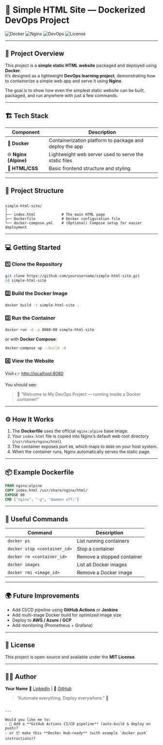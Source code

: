 # 🚀 Simple HTML Site — Dockerized DevOps Project

![Docker](https://img.shields.io/badge/Docker-2496ED?logo=docker&logoColor=white)
![Nginx](https://img.shields.io/badge/Nginx-009639?logo=nginx&logoColor=white)
![DevOps](https://img.shields.io/badge/DevOps-AutoDeploy-blue)
![License](https://img.shields.io/badge/License-MIT-green)

---

## 🧩 Project Overview

This project is a **simple static HTML website** packaged and deployed using **Docker**.  
It’s designed as a lightweight **DevOps learning project**, demonstrating how to containerize a simple web app and serve it using **Nginx**.

The goal is to show how even the simplest static website can be built, packaged, and run anywhere with just a few commands.

---

## 🏗️ Tech Stack

| Component | Description |
|------------|-------------|
| 🐳 **Docker** | Containerization platform to package and deploy the app |
| 🌐 **Nginx (Alpine)** | Lightweight web server used to serve the static files |
| 🧱 **HTML/CSS** | Basic frontend structure and styling |

---

## 📂 Project Structure

```

simple-html-site/
│
├── index.html            # The main HTML page
├── Dockerfile            # Docker configuration file
└── docker-compose.yml    # (Optional) Compose setup for easier deployment

````

---

## 💻 Getting Started

### 1️⃣ Clone the Repository
```bash
git clone https://github.com/yourusername/simple-html-site.git
cd simple-html-site
````

### 2️⃣ Build the Docker Image

```bash
docker build -t simple-html-site .
```

### 3️⃣ Run the Container

```bash
docker run -d -p 8080:80 simple-html-site
```

or with **Docker Compose**:

```bash
docker-compose up --build -d
```

### 4️⃣ View the Website

Visit 👉 [http://localhost:8080](http://localhost:8080)

You should see:

> 🚀 “Welcome to My DevOps Project — running inside a Docker container!”

---

## ⚙️ How It Works

1. The **Dockerfile** uses the official `nginx:alpine` base image.
2. Your `index.html` file is copied into Nginx’s default web root directory (`/usr/share/nginx/html`).
3. The container exposes port `80`, which maps to `8080` on your host system.
4. When the container runs, Nginx automatically serves the static page.

---

## 📦 Example Dockerfile

```dockerfile
FROM nginx:alpine
COPY index.html /usr/share/nginx/html/
EXPOSE 80
CMD ["nginx", "-g", "daemon off;"]
```

---

## 🧰 Useful Commands

| Command                      | Description                |
| ---------------------------- | -------------------------- |
| `docker ps`                  | List running containers    |
| `docker stop <container_id>` | Stop a container           |
| `docker rm <container_id>`   | Remove a stopped container |
| `docker images`              | List all Docker images     |
| `docker rmi <image_id>`      | Remove a Docker image      |

---

## 🌍 Future Improvements

* Add CI/CD pipeline using **GitHub Actions** or **Jenkins**
* Add multi-stage Docker build for optimized image size
* Deploy to **AWS / Azure / GCP**
* Add monitoring (Prometheus + Grafana)

---

## 📜 License

This project is open-source and available under the **MIT License**.

---

## 👨‍💻 Author

**Your Name**
💼 [LinkedIn](https://linkedin.com/in/yourprofile) | 🐙 [GitHub](https://github.com/yourusername)

> “Automate everything. Deploy everywhere.” 🚀

```

---

Would you like me to:
- 🔧 Add a **GitHub Actions CI/CD pipeline** (auto-build & deploy on push)?  
- or 📦 make this **Docker Hub–ready** (with example `docker push` instructions)?
```
